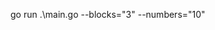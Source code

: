 <!-- go run .\main.go --count="3" --min="1" --max="10" -->
go run .\main.go --blocks="3" --numbers="10"